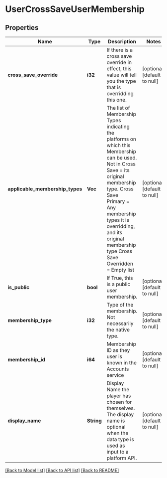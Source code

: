# UserCrossSaveUserMembership

## Properties
Name | Type | Description | Notes
------------ | ------------- | ------------- | -------------
**cross_save_override** | **i32** | If there is a cross save override in effect, this value will tell you the type that is overridding this one. | [optional] [default to null]
**applicable_membership_types** | **Vec<i32>** | The list of Membership Types indicating the platforms on which this Membership can be used.   Not in Cross Save &#x3D; its original membership type. Cross Save Primary &#x3D; Any membership types it is overridding, and its original membership type Cross Save Overridden &#x3D; Empty list | [optional] [default to null]
**is_public** | **bool** | If True, this is a public user membership. | [optional] [default to null]
**membership_type** | **i32** | Type of the membership. Not necessarily the native type. | [optional] [default to null]
**membership_id** | **i64** | Membership ID as they user is known in the Accounts service | [optional] [default to null]
**display_name** | **String** | Display Name the player has chosen for themselves. The display name is optional when the data type is used as input to a platform API. | [optional] [default to null]

[[Back to Model list]](../README.md#documentation-for-models) [[Back to API list]](../README.md#documentation-for-api-endpoints) [[Back to README]](../README.md)


